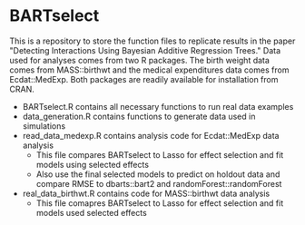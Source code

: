 # BARTselect

This is a repository to store the function files to replicate results in the paper "Detecting Interactions Using Bayesian Additive Regression Trees." Data used for analyses comes from two R packages. The birth weight data comes from MASS::birthwt and the medical expenditures data comes from Ecdat::MedExp. Both packages are readily available for installation from CRAN.

-   BARTselect.R contains all necessary functions to run real data examples
-   data_generation.R contains functions to generate data used in simulations
-   read_data_medexp.R contains analysis code for Ecdat::MedExp data analysis
    -   This file compares BARTselect to Lasso for effect selection and fit models using selected effects
    -   Also use the final selected models to predict on holdout data and compare RMSE to dbarts::bart2 and randomForest::randomForest
-   real_data_birthwt.R contains code for MASS::birthwt data analysis
    -   This file comapres BARTselect to Lasso for effect selection and fit models used selected effects
